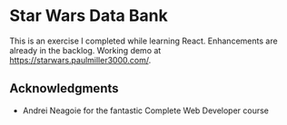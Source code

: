 # Star Wars Data Bank
This is an exercise I completed while learning React. Enhancements are already in the backlog. Working demo at https://starwars.paulmiller3000.com/.

## Acknowledgments

* Andrei Neagoie for the fantastic Complete Web Developer course
